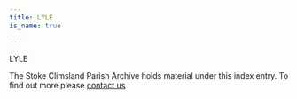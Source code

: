 ```yaml
---
title: LYLE
is_name: true

---
```


LYLE


The Stoke Climsland Parish Archive holds material under this index entry. To find out more please [contact us](/contact/)
